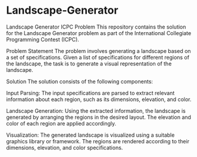# Landscape-Generator

Landscape Generator ICPC Problem
This repository contains the solution for the Landscape Generator problem as part of the International Collegiate Programming Contest (ICPC).

Problem Statement
The problem involves generating a landscape based on a set of specifications. Given a list of specifications for different regions of the landscape, the task is to generate a visual representation of the landscape.

Solution
The solution consists of the following components:

Input Parsing: The input specifications are parsed to extract relevant information about each region, such as its dimensions, elevation, and color.

Landscape Generation: Using the extracted information, the landscape is generated by arranging the regions in the desired layout. The elevation and color of each region are applied accordingly.

Visualization: The generated landscape is visualized using a suitable graphics library or framework. The regions are rendered according to their dimensions, elevation, and color specifications.


